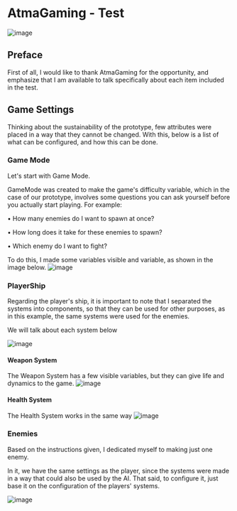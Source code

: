 # AtmaGaming - Test

![image](https://github.com/user-attachments/assets/45919f1b-0d8b-43af-a81e-b92e61d13dc9)


## Preface
First of all, I would like to thank AtmaGaming for the opportunity, and emphasize that I am available to talk specifically about each item included in the test.

## Game Settings
Thinking about the sustainability of the prototype, few attributes were placed in a way that they cannot be changed. With this, below is a list of what can be configured, and how this can be done.

### Game Mode
Let's start with Game Mode.

GameMode was created to make the game's difficulty variable, which in the case of our prototype, involves some questions you can ask yourself before you actually start playing. For example:

• How many enemies do I want to spawn at once?

• How long does it take for these enemies to spawn?

• Which enemy do I want to fight?

To do this, I made some variables visible and variable, as shown in the image below.
![image](https://github.com/user-attachments/assets/259e7912-34d9-48b0-85cd-6c08aaab3e8d)

### PlayerShip
Regarding the player's ship, it is important to note that I separated the systems into components, so that they can be used for other purposes, as in this example, the same systems were used for the enemies.

We will talk about each system below

![image](https://github.com/user-attachments/assets/8ef9d6ee-a8ff-40e2-831d-4a4cec54ae44)


#### Weapon System
The Weapon System has a few visible variables, but they can give life and dynamics to the game.
![image](https://github.com/user-attachments/assets/56f791f1-e2be-4a83-8e9c-d9b96402d96d)

#### Health System 
The Health System works in the same way
![image](https://github.com/user-attachments/assets/a0e69d65-717e-40db-a83b-8bf5befeed91)

### Enemies
Based on the instructions given, I dedicated myself to making just one enemy.

In it, we have the same settings as the player, since the systems were made in a way that could also be used by the AI. That said, to configure it, just base it on the configuration of the players' systems.

![image](https://github.com/user-attachments/assets/a7a191ed-4da6-4419-8877-9880ba39306c)
